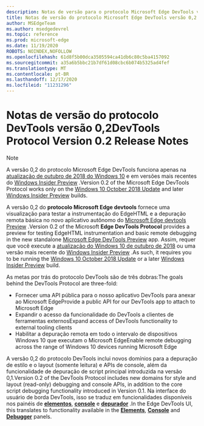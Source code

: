 ```yaml
---
description: Notas de versão para o protocolo Microsoft Edge DevTools versão 0,2
title: Notas de versão do protocolo Microsoft Edge DevTools versão 0,2
author: MSEdgeTeam
ms.author: msedgedevrel
ms.topic: reference
ms.prod: microsoft-edge
ms.date: 11/19/2020
ROBOTS: NOINDEX,NOFOLLOW
ms.openlocfilehash: 61d8f5b00dca3505594ca41db6c80c5ba4157092
ms.sourcegitcommit: a35a6b5bbc21b7df61d08cbc6b074b5325ad4fef
ms.translationtype: MT
ms.contentlocale: pt-BR
ms.lasthandoff: 12/17/2020
ms.locfileid: "11231296"
---
```

# <span data-ttu-id="3674b-103">Notas de versão do protocolo DevTools versão 0,2</span><span class="sxs-lookup"><span data-stu-id="3674b-103">DevTools Protocol Version 0.2 Release Notes</span></span>

> [!NOTE]
> <span data-ttu-id="3674b-104">A versão 0,2 do protocolo Microsoft Edge DevTools funciona apenas na [atualização de outubro de 2018 do Windows 10](/windows/uwp/whats-new/windows-10-build-17763) e em versões mais recentes do [Windows Insider Preview](https://insider.windows.com/getting-started/) .</span><span class="sxs-lookup"><span data-stu-id="3674b-104">Version 0.2 of the Microsoft Edge DevTools Protocol works only on the [Windows 10 October 2018 Update](/windows/uwp/whats-new/windows-10-build-17763) and later [Windows Insider Preview](https://insider.windows.com/getting-started/) builds.</span></span>

<span data-ttu-id="3674b-105">A versão 0,2 do **protocolo Microsoft Edge devtools** fornece uma visualização para testar a instrumentação do EdgeHTML e a depuração remota básica no novo aplicativo autônomo do [Microsoft Edge devtools Preview](https://www.microsoft.com/store/p/microsoft-edge-devtools-preview/9mzbfrmz0mnj?activetab=pivot%3aoverviewtab) .</span><span class="sxs-lookup"><span data-stu-id="3674b-105">Version 0.2 of the Microsoft **Edge DevTools Protocol** provides a preview for testing EdgeHTML instrumentation and basic remote debugging in the new standalone [Microsoft Edge DevTools Preview](https://www.microsoft.com/store/p/microsoft-edge-devtools-preview/9mzbfrmz0mnj?activetab=pivot%3aoverviewtab) app.</span></span> <span data-ttu-id="3674b-106">Assim, requer que você execute a [atualização do Windows 10 de outubro de 2018](/windows/uwp/whats-new/windows-10-build-17763) ou uma versão mais recente do [Windows Insider Preview](https://insider.windows.com/getting-started/) .</span><span class="sxs-lookup"><span data-stu-id="3674b-106">As such, it requires you to be running the [Windows 10 October 2018 Update](/windows/uwp/whats-new/windows-10-build-17763) or a later [Windows Insider Preview](https://insider.windows.com/getting-started/) build.</span></span>

<span data-ttu-id="3674b-107">As metas por trás do protocolo DevTools são de três dobras:</span><span class="sxs-lookup"><span data-stu-id="3674b-107">The goals behind the DevTools Protocol are three-fold:</span></span>

 - <span data-ttu-id="3674b-108">Fornecer uma API pública para o nosso aplicativo DevTools para anexar ao Microsoft Edge</span><span class="sxs-lookup"><span data-stu-id="3674b-108">Provide a public API for our DevTools app to attach to Microsoft Edge</span></span>
 - <span data-ttu-id="3674b-109">Expandir o acesso da funcionalidade do DevTools a clientes de ferramentas externos</span><span class="sxs-lookup"><span data-stu-id="3674b-109">Expand access of DevTools functionality to external tooling clients</span></span>
 - <span data-ttu-id="3674b-110">Habilitar a depuração remota em todo o intervalo de dispositivos Windows 10 que executam o Microsoft Edge</span><span class="sxs-lookup"><span data-stu-id="3674b-110">Enable remote debugging across the range of Windows 10 devices running Microsoft Edge</span></span> 

<span data-ttu-id="3674b-111">A versão 0,2 do protocolo DevTools inclui novos domínios para a depuração de estilo e o layout (somente leitura) e APIs de console, além da funcionalidade de depuração de script principal introduzida na versão 0,1.</span><span class="sxs-lookup"><span data-stu-id="3674b-111">Version 0.2 of the DevTools Protocol includes new domains for style and layout (read-only) debugging and console APIs, in addition to the core script debugging functionality introduced in Version 0.1.</span></span> <span data-ttu-id="3674b-112">Na interface do usuário de borda DevTools, isso se traduz em funcionalidades disponíveis nos painéis de [**elementos**](../../devtools-guide/elements.md), [**console**](../../devtools-guide/console.md) e [**depurador**](../../devtools-guide/debugger.md)  .</span><span class="sxs-lookup"><span data-stu-id="3674b-112">In the Edge DevTools UI, this translates to functionality available in the [**Elements**](../../devtools-guide/elements.md), [**Console**](../../devtools-guide/console.md) and [**Debugger**](../../devtools-guide/debugger.md)  panels.</span></span>
